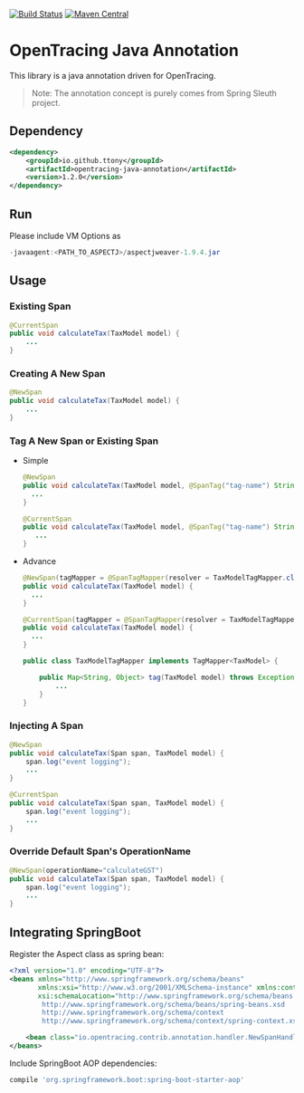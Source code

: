 [![Build Status](https://travis-ci.com/ttony/opentracing-java-annotation.svg?branch=master)](https://travis-ci.com/ttony/opentracing-java-annotation) [![Maven Central](https://img.shields.io/maven-central/v/io.github.ttony/opentracing-java-annotation.svg?label=Maven%20Central)](https://search.maven.org/search?q=g:%22io.github.ttony%22%20AND%20a:%22opentracing-java-annotation%22) 

# OpenTracing Java Annotation

This library is a java annotation driven for OpenTracing.

> Note: The annotation concept is purely comes from Spring Sleuth project.

## Dependency
```xml
<dependency>
    <groupId>io.github.ttony</groupId>
    <artifactId>opentracing-java-annotation</artifactId>
    <version>1.2.0</version>
</dependency>
```

## Run
Please include VM Options as
```java
-javaagent:<PATH_TO_ASPECTJ>/aspectjweaver-1.9.4.jar
```

## Usage

### Existing Span

```java
@CurrentSpan
public void calculateTax(TaxModel model) {
    ...
}
```

### Creating A New Span

```java
@NewSpan
public void calculateTax(TaxModel model) {
    ...
}
```

### Tag A New Span or Existing Span
- Simple
    ````java
    @NewSpan
    public void calculateTax(TaxModel model, @SpanTag("tag-name") String tagValue) { 
      ...
    }
  
    @CurrentSpan
    public void calculateTax(TaxModel model, @SpanTag("tag-name") String tagValue) { 
       ...
    }
    ````
  
- Advance
  ````java
  @NewSpan(tagMapper = @SpanTagMapper(resolver = TaxModelTagMapper.class))
  public void calculateTax(TaxModel model) {
    ...
  }
  
  @CurrentSpan(tagMapper = @SpanTagMapper(resolver = TaxModelTagMapper.class))
  public void calculateTax(TaxModel model) {
    ...
  }
  ````
  ````java
  public class TaxModelTagMapper implements TagMapper<TaxModel> {
  
      public Map<String, Object> tag(TaxModel model) throws Exception {
          ...
      }
  }
  ````

### Injecting A Span


```java
@NewSpan
public void calculateTax(Span span, TaxModel model) {
    span.log("event logging");
    ...
}

@CurrentSpan
public void calculateTax(Span span, TaxModel model) {
    span.log("event logging");
    ...
}
```

### Override Default Span's OperationName


```java
@NewSpan(operationName="calculateGST")
public void calculateTax(Span span, TaxModel model) {
    span.log("event logging");
    ...
}
```

## Integrating SpringBoot

Register the Aspect class as spring bean:
```xml
<?xml version="1.0" encoding="UTF-8"?>
<beans xmlns="http://www.springframework.org/schema/beans"
       xmlns:xsi="http://www.w3.org/2001/XMLSchema-instance" xmlns:context="http://www.springframework.org/schema/context"
       xsi:schemaLocation="http://www.springframework.org/schema/beans
        http://www.springframework.org/schema/beans/spring-beans.xsd
        http://www.springframework.org/schema/context
        http://www.springframework.org/schema/context/spring-context.xsd">

    <bean class="io.opentracing.contrib.annotation.handler.NewSpanHandler" />
</beans>
```

Include SpringBoot AOP dependencies:
```groovy
compile 'org.springframework.boot:spring-boot-starter-aop'
```

